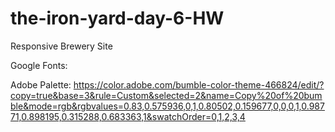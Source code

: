 # the-iron-yard-day-6-HW
Responsive Brewery Site

Google Fonts: <link href="https://fonts.googleapis.com/css?family=Open+Sans:300,400,700" rel="stylesheet">

Adobe Palette: https://color.adobe.com/bumble-color-theme-466824/edit/?copy=true&base=3&rule=Custom&selected=2&name=Copy%20of%20bumble&mode=rgb&rgbvalues=0.83,0.575936,0,1,0.80502,0.159677,0,0,0,1,0.98771,0.898195,0.315288,0.683363,1&swatchOrder=0,1,2,3,4
